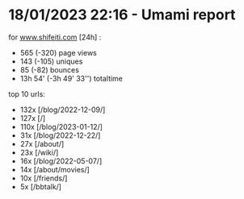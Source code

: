 # 18/01/2023 22:16 - Umami report
for www.shifeiti.com [24h] :

 - 565 (-320) page views
 - 143 (-105) uniques
 - 85 (-82) bounces
 - 13h 54'  (-3h 49' 33'') totaltime


top 10 urls:
 - 132x [/blog/2022-12-09/]
 - 127x [/]
 - 110x [/blog/2023-01-12/]
 - 31x [/blog/2022-12-22/]
 - 27x [/about/]
 - 23x [/wiki/]
 - 16x [/blog/2022-05-07/]
 - 14x [/about/movies/]
 - 10x [/friends/]
 - 5x [/bbtalk/]



